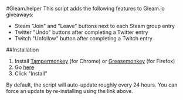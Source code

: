 #Gleam.helper
This script adds the following features to Gleam.io giveaways:
  * Steam "Join" and "Leave" buttons next to each Steam group entry
  * Twitter "Undo" buttons after completing a Twitter entry
  * Twitch "Unfollow" button after completing a Twitch entry

##Installation
1. Install [Tampermonkey](https://chrome.google.com/webstore/detail/tampermonkey/dhdgffkkebhmkfjojejmpbldmpobfkfo) (for Chrome) or [Greasemonkey](https://addons.mozilla.org/en-US/firefox/addon/greasemonkey/) (for Firefox)
2. Go [here](https://raw.githubusercontent.com/Citrinate/gleamHelper/master/gleamHelper.user.js)
3. Click "Install"

By default, the script will auto-update roughly every 24 hours. You can force an update by re-installing using the link above.
